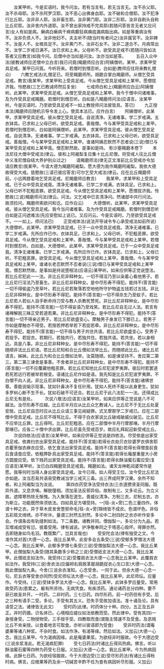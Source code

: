<!-- { "loadSidebar": true } -->
　　汝某甲听。今是实语时。我今问汝。若有当言有。若无当言无。汝不杀父耶。汝不杀母耶。汝不杀阿罗汉耶。汝不恶心出佛身血耶。汝不破和合僧耶。汝不犯净行比丘耶。汝非非人耶。汝非畜生耶。汝非黄门耶。汝非二形耶。汝非自剃头自称比丘尼耶。汝非舍内外道耶。汝不曾出家持戒不完具耶(若随问答皆言无者又应问言)女人有如是病。癞病白癞病干痟病癫狂病痈疽漏病脂出病。如是等重病汝有不。汝非负债人不。汝非他妇不。夫主听不(随当时有者问之)汝非属官不。汝非婢不。汝是人不。女根具足不。汝非黄门不。汝非石女不。汝非二道合不。月病常出不。汝学二岁戒日满不。汝已求和上未。父母听不。欲受具足戒不(若随问皆如法答者又应教言)如我今问。后僧中亦当如是问汝。汝亦当如是答。
　　五召入众中法(彼教诫师应还僧中立白言)我已问竟(羯磨师应白言)阿姨僧听。某甲。求某甲受具足戒。某甲已问竟。今听将来。若僧时到僧忍听。白如是(教师应往将来教礼僧众)
　　六教乞戒法(礼僧足已。将至羯磨师所。胡跪合掌白羯磨师。从僧乞受具足戒。教言)我某甲。求某甲和上受具足戒。今从僧乞受具足戒和上某甲。愿僧拔济我。怜愍故(三乞已教诫师然后复坐)
　　七戒师白和上(羯磨师应白云)阿姨僧听。此某甲。求某甲受具足戒。从僧乞受具足戒和上某甲。我今于僧中问诸难事。及为作受具足戒羯磨。若僧时到僧忍听。白如是八羯磨师问法(应语言。汝某甲听。今是实语时。乃至欲受具足戒不一如上教授师问法彼皆具。答已)
　　九正授本法(羯磨师应随机示导令发上心。使具本法已。应作白言)
　　阿姨僧听。此某甲。求某甲受具足戒。彼从僧乞受具足戒。自说清净。无诸难事。学二岁戒满。五衣钵具。已求和上父母已听。欲受具足戒。善哉僧。今与某甲受具足戒和上某甲。若僧时到僧忍听。白如是阿姨僧听。此某甲。求某甲受具足戒。彼从僧乞受具足戒。自说清净。无诸难事。学二岁戒满。五衣钵具。已求和上父母已听。欲受具足戒。善哉僧。今与某甲受具足戒和上某甲。谁诸阿姨忍默然不忍者说(三说)僧已与某甲受具足戒和上某甲竟。僧忍默然故。是事如是持。
弥沙塞羯磨本卷下
　　本法尼往大僧中受戒法(律云。彼和上阿阇梨复应集十比丘尼僧。将受戒人往比丘僧中义准尼僧自结大界护别众过之)
　　请羯磨师法(律无正文准前比丘受戒亦令加请应教言)我某甲。今请大德为羯磨阿阇梨。愿大德为我作羯磨阿阇梨。我依大德故得受大戒。慈愍故(三请已彼应答言)可尔乞受大戒法(律云。应在比丘羯磨师前。小远两膝着地乞受具足戒。尼羯磨师应教言)
　　我某甲。求某甲和上受具足戒。已于众中受具足戒竟。清净无诸难事。已学二岁戒满。衣钵具足。已求和上。父母已听不犯粗恶罪。欲受具足戒。今从僧乞受具足戒和上某甲。愿僧拔济我。怜愍故(三说)羯磨师问法(律云。问法。又乞戒中已言清净问。然诸部中共行问法。故须捡问。羯磨师索欲问和讫。应作白云)
　　大德僧听。此某甲。求某甲受具足戒。彼从僧乞受具足戒。我今当问诸难事。及为作受具足戒羯磨。若僧时到僧忍听白如是正问遮难法(先应安慰如上说已。又应问云。今是实语时。乃至欲受具足戒不。一一如上。师问法已)
　　正受戒体法(说法开导诫令专心承受戒法如前所说)大德僧听。此某甲。求某甲受具足戒。已于一众中受具足戒竟。清净无诸难事。已学二岁戒满。先所应作已作。衣钵具足。已求和上。父母已听。不犯粗恶罪。欲受具足戒。今从僧乞受具足戒和上某甲。善哉僧。今与某甲受具足戒和上某甲。若僧时到僧忍听。白如是。大德僧听。此某甲。求某甲受具足戒。已于一众中受具足戒竟。清净无诸难事。已学二岁戒满。先所应作已作。衣钵具足。已求和上。父母已听。不犯粗恶罪。欲受具足戒。今从僧乞受具足戒和上某甲。善哉僧。今与某甲受具足戒和上某甲。谁诸长老忍默然不忍者说(三说)僧已与某甲受具足戒和上某甲竟。僧忍默然故。是事如是持说堕相法(应语云)某甲听。如来应供等正觉说堕法。若比丘尼犯此一一法。非比丘尼非释种女。一切不得淫乃至以染着心看他男子。若比丘尼行淫法乃至畜生。非比丘尼非释种女。是中尽形寿不得犯。能持不(答言能)一切不得偷盗乃至草叶。若比丘尼若聚落若空地他所守护物盗五钱若过五钱。非比丘尼非释种女。是中尽形寿不得犯。能持不(答言能)一切不得杀生乃至蚁子。若比丘尼若人若似人自手断命持刀受与教人杀教死赞死。非比丘尼非释种女。是中尽形寿不得犯。能持不(答言能)一切不得妄语乃至戏笑。若比丘尼自无过人法。若言有诸禅解脱三昧正受若道若果。非比丘尼非释种女。是中尽形寿不得犯。能持不(答言能)一切不得亲近男子。若比丘尼欲盛变心。摩触男子身发已下膝已上。若男子作如是摩触亦不得受。若按若押若举若下若捉若牵。非比丘尼非释种女。是中尽形寿不得犯。能持不(答言能)一切不得与男子共住共语。若比丘尼欲盛变心。受男子若捉手。若捉衣。若期行。若独共行。若独共住。若独共语。若共坐。若以身相近。具是八事。非比丘尼非释种女。是中尽形寿不得犯。能持不(答言能)一切不得随顺非法比丘尼语。若比丘尼知和合比丘僧如法举比丘。而随顺此比丘。诸比丘尼语言。姊妹。此比丘为和合比丘僧如法举。汝莫随顺。如是谏坚持不。舍应第二第三。第二第三谏舍是事善。不舍者非比丘尼非释种女。是中尽形寿不得犯。能持不(答言能)一切不应覆藏他粗恶罪。若比丘尼知他比丘尼犯波罗夷罪。彼后时若罢道若死若远行若被举若根变。语诸比丘尼作如是语。我先知是比丘尼犯波罗夷罪。不白僧不向人说。非比丘尼非释种女。是中尽形寿不得犯。能持不(答言能)诸佛世尊。善能说喻示现事。犹如针鼻决不复任针用。犹如人死终不能以此身更生。犹如多罗树心断不生不长。犹如石破不可还合。若比丘尼于此八法犯一一法。还得成比丘尼无有是处。
　　次说八敬法(应语言)汝某甲听。如来应供等正觉说是八不可越法。汝尽形寿不应越。比丘尼半月应从比丘众乞教诫人。比丘尼不于无比丘处夏安居。比丘尼自恣时应从比丘众请三事见闻疑罪。式叉摩那学二岁戒已。应在二部僧中受具足戒。比丘尼不得骂比丘。不得于白衣家说比丘破戒破威仪破见。比丘尼不应举比丘罪。比丘得呵。比丘尼犯粗恶。应在二部僧中半月行摩那埵。半月行摩那埵已。应各二十僧中求出罪。比丘尼虽先受戒百岁。故应礼拜起迎新受戒比丘。
　　次说四依法(应语言)汝某甲听。如来应供等正觉说是四依法。尽受依是出家受具足戒。依粪扫衣出家受具足戒。能持不(答言能)若得长衣劫贝衣钦婆罗衣俱舍耶衣瞿荼伽衣麻衣应受。依乞食法出家受具足戒。能持不(答言能)若得长得僧食前食后食请食应受。依粗弊卧具出家受具足戒。能持不(答言能)若得长庵屋重屋大小房方圆屋应受。依下贱药出家受具足戒。能持不(答言能)若得长酥油蜜石蜜应受(复应语言)某甲听。汝已白四羯磨受具足戒竟。羯磨如法。诸天龙神乾闼婆常作是愿。我等何时当得人身出家受具足戒。汝今已得。如人得受王位。汝今受比丘尼法亦如是。汝当忍易共语易受教诫当学三戒灭三毒。出三界成阿罗汉果。余所不知者。和上阿阇梨当为汝说。
　　第四衣药受净法受持衣法(三衣道摽贤圣同服。既异外道。又息贪嗔。解脱僮相。须加圣法反邪异俗。故制有三。又多论云。为立义故。遮障寒热除无惭愧。为入聚落在道生。善威仪清净。方制三衣。尼制五衣。亦为斯立。功能既然体须依法。四如具足方堪受持。一[毯-炎+旁]二色三量四作。体谓十种之衣。异于草木皮发舍堕邪命毛[毯-炎+旁]锦绮皆不成衣。色谓坏色。非俗五彩斑文绮绣。亦不听许。量谓三肘然五肘然。多论中二肘四肘之衣亦听作安多会。作谓条齿有轨缝刺如法。下二条数。诸教并同。僧伽梨一。多论分为九品。若互增减成受有愆。彼着受用。律有诚说。护净敬奉同之于塔恶心毁坏。得罪亦然。去即随身如鸟毛羽。教既繁广。岂具言哉也)
　　受安陀会法(律有独受之文。今准作其对首)大德一心念。我比丘某甲。此安多会五条受(三说)受郁多罗僧法大德一心念。我比丘某甲。此郁多罗僧七条受(三说)受僧伽梨法大德一心念。我比丘某甲。此僧伽梨九条受(随其条数多少称之三说)受僧祇支法大德一心念。我比丘某甲。此僧祇支如法作。我受持(三说)受覆肩衣法大德一心念我比丘某甲。此覆肩衣如法作。我受持(三说)舍衣法(应偏袒右肩脱革屣胡跪捉衣心生口言)大德一心念。我此僧伽梨九条。今舍(三说余衣准知。心念受舍。一同于此。但余大德一心念一句。尼五衣等受舍亦同然)受尼师坛法大德一心念。我比丘某甲。此尼师坛。应量作。今受持。(三说)受钵多罗法大德一心念。我比丘某甲。此钵多罗应量受。常用故受药法(患累之。躯有所资待。无病凭食。有疾须药。通论诸药总分四种。要不获已故圣并开。一时药。二非时药。三七日药。四尽形药。前一时药但有手受。后之三种有语手二受。多论。手受有其五义。恐失手受故加语法。准十诵及论。具有语受之法。诸律皆无此文)
　　受时药(此律。时药体分十种。四分。五正及五非正。并时药摄。识名体已。心境相应威仪如法依教而受。然此律中。受有其四)一身授身受。二物授物受。三手授手受。四教取而食(谓施主情速不及受食。及恶贱比丘不肯亲授。以食着地言可取食。亦听以彼语即为受食)
　　受非时药法(谓庵婆果等诸八种浆。不杂时食。如法作净。有渴等缘。然后如法。义加云)大德一心念。我比丘某甲。今为渴病因缘。此是庵婆果浆。为欲经非时服故。今于大德边受(三说余浆准此。若无渴病犯罪)
　　受七日药法(时诸比丘得风热病。佛言。听以酥油蜜石蜜等四种为药受七日服。义加云)大德一心念。我比丘某甲。今为热病因缘。此酥七日药。为欲经宿服故。今于大德边受(三说)受尽形药法(有诸比丘得秋时病。佛言。应根果等药及余一切碱苦辛酢不任为食有病因听尽形服。义加云)
